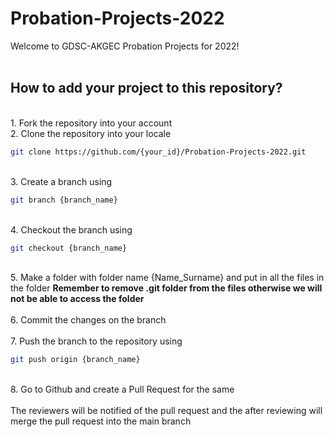 # Probation-Projects-2022


Welcome to GDSC-AKGEC Probation Projects for 2022!
<br><br>
## How to add your project to this repository?
<br>
1. Fork the repository into your account<br>
2. Clone the repository into your locale<br>

```sh
git clone https://github.com/{your_id}/Probation-Projects-2022.git
```
<br>
3. Create a branch using 
   
```sh
git branch {branch_name}
``` 
<br>
4. Checkout the branch using 
   
```sh
git checkout {branch_name}
``` 
<br>
5. Make a folder with folder name {Name_Surname} and put in all the files in the folder <b>Remember to remove .git folder from the files otherwise we will not be able to access the folder</b><br><br>
6. Commit the changes on the branch<br><br>
7. Push the branch to the repository using 

```sh
git push origin {branch_name}
``` 
<br>
8. Go to Github and create a Pull Request for the same
<br><br>
The reviewers will be notified of the pull request and the after reviewing will merge the pull request into the main branch
